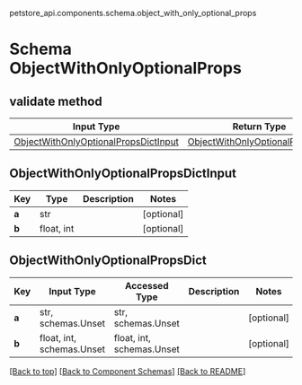 petstore_api.components.schema.object_with_only_optional_props
# Schema ObjectWithOnlyOptionalProps

## validate method
Input Type | Return Type | Notes
------------ | ------------- | -------------
[ObjectWithOnlyOptionalPropsDictInput](#objectwithonlyoptionalpropsdictinput) | [ObjectWithOnlyOptionalPropsDict](#objectwithonlyoptionalpropsdict) |

## ObjectWithOnlyOptionalPropsDictInput
Key | Type |  Description | Notes
------------ | ------------- | ------------- | -------------
**a** | str |  | [optional]
**b** | float, int |  | [optional]

## ObjectWithOnlyOptionalPropsDict
Key | Input Type | Accessed Type | Description | Notes
------------ | ------------- | ------------- | ------------- | -------------
**a** | str, schemas.Unset | str, schemas.Unset |  | [optional]
**b** | float, int, schemas.Unset | float, int, schemas.Unset |  | [optional]

[[Back to top]](#top) [[Back to Component Schemas]](../../../README.md#Component-Schemas) [[Back to README]](../../../README.md)
